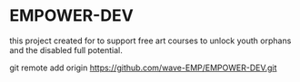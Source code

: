 # EMPOWER-DEV
this project created for to support free art courses to unlock youth orphans and the disabled full potential.


git remote add origin https://github.com/wave-EMP/EMPOWER-DEV.git
